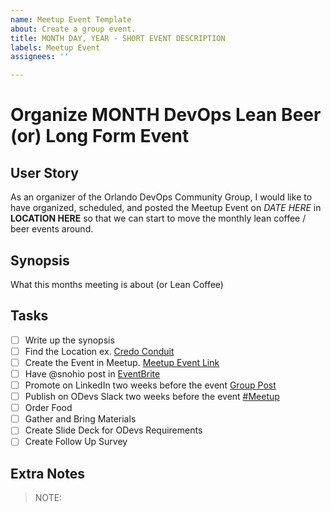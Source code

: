 ```yaml
---
name: Meetup Event Template
about: Create a group event.
title: MONTH DAY, YEAR - SHORT EVENT DESCRIPTION
labels: Meetup Event
assignees: ''

---
```


# Organize MONTH DevOps Lean Beer (or) Long Form Event

## User Story

As an organizer of the Orlando DevOps Community Group, I would like to have organized, scheduled, and posted the Meetup Event on *DATE HERE* in **LOCATION HERE** so that we can start to move the monthly lean coffee / beer events around.

## Synopsis

What this months meeting is about (or Lean Coffee)

## Tasks

- [ ] Write up the synopsis
- [ ] Find the Location ex. [Credo Conduit](https://www.google.com/maps/place/The+Conduit/)
- [ ] Create the Event in Meetup. [Meetup Event Link](https://www.meetup.com/Orlando-DevOps/events/294924796)
- [ ] Have @snohio post in [EventBrite](https://www.eventbrite.com/o/orlando-devs-15266001174)
- [ ] Promote on LinkedIn two weeks before the event [Group Post](https://www.linkedin.com/feed/update/urn:li:activity:7097321959037751296)
- [ ] Publish on ODevs Slack two weeks before the event [#Meetup](https://orlandodevs.slack.com/archives/C03E3J2BE)
- [ ] Order Food
- [ ] Gather and Bring Materials
- [ ] Create Slide Deck for ODevs Requirements
- [ ] Create Follow Up Survey

## Extra Notes

> NOTE: 
